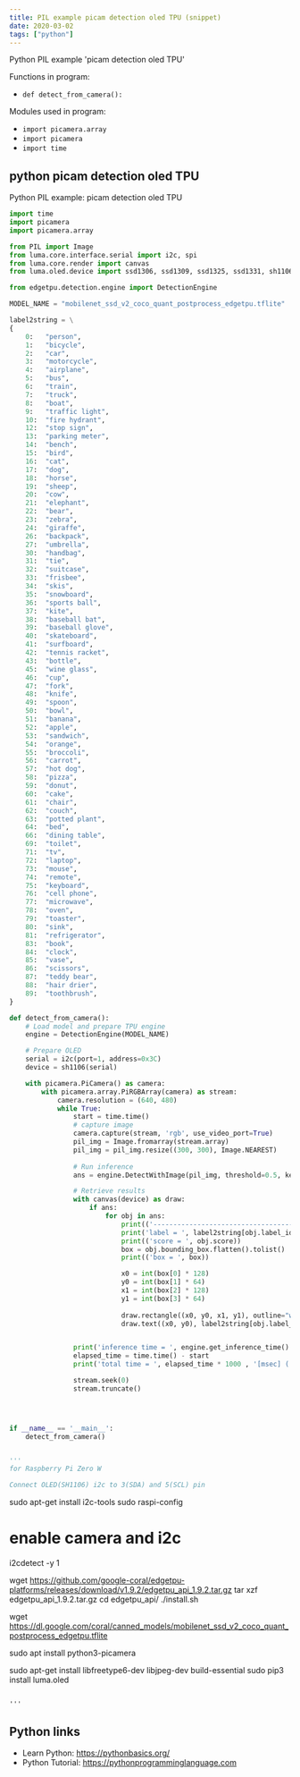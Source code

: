 ```yaml
---
title: PIL example picam detection oled TPU (snippet)
date: 2020-03-02
tags: ["python"]
---
```

Python PIL example 'picam detection oled TPU'

Functions in program: 
* `def detect_from_camera():`

Modules used in program: 
* `import picamera.array`
* `import picamera`
* `import time`

## python picam detection oled TPU

Python PIL example: picam detection oled TPU

```python
import time
import picamera
import picamera.array

from PIL import Image
from luma.core.interface.serial import i2c, spi
from luma.core.render import canvas
from luma.oled.device import ssd1306, ssd1309, ssd1325, ssd1331, sh1106

from edgetpu.detection.engine import DetectionEngine

MODEL_NAME = "mobilenet_ssd_v2_coco_quant_postprocess_edgetpu.tflite"

label2string = \
{
	0:   "person",
	1:   "bicycle",
	2:   "car",
	3:   "motorcycle",
	4:   "airplane",
	5:   "bus",
	6:   "train",
	7:   "truck",
	8:   "boat",
	9:   "traffic light",
	10:  "fire hydrant",
	12:  "stop sign",
	13:  "parking meter",
	14:  "bench",
	15:  "bird",
	16:  "cat",
	17:  "dog",
	18:  "horse",
	19:  "sheep",
	20:  "cow",
	21:  "elephant",
	22:  "bear",
	23:  "zebra",
	24:  "giraffe",
	26:  "backpack",
	27:  "umbrella",
	30:  "handbag",
	31:  "tie",
	32:  "suitcase",
	33:  "frisbee",
	34:  "skis",
	35:  "snowboard",
	36:  "sports ball",
	37:  "kite",
	38:  "baseball bat",
	39:  "baseball glove",
	40:  "skateboard",
	41:  "surfboard",
	42:  "tennis racket",
	43:  "bottle",
	45:  "wine glass",
	46:  "cup",
	47:  "fork",
	48:  "knife",
	49:  "spoon",
	50:  "bowl",
	51:  "banana",
	52:  "apple",
	53:  "sandwich",
	54:  "orange",
	55:  "broccoli",
	56:  "carrot",
	57:  "hot dog",
	58:  "pizza",
	59:  "donut",
	60:  "cake",
	61:  "chair",
	62:  "couch",
	63:  "potted plant",
	64:  "bed",
	66:  "dining table",
	69:  "toilet",
	71:  "tv",
	72:  "laptop",
	73:  "mouse",
	74:  "remote",
	75:  "keyboard",
	76:  "cell phone",
	77:  "microwave",
	78:  "oven",
	79:  "toaster",
	80:  "sink",
	81:  "refrigerator",
	83:  "book",
	84:  "clock",
	85:  "vase",
	86:  "scissors",
	87:  "teddy bear",
	88:  "hair drier",
	89:  "toothbrush",
}

def detect_from_camera():
	# Load model and prepare TPU engine
	engine = DetectionEngine(MODEL_NAME)

	# Prepare OLED
	serial = i2c(port=1, address=0x3C)
	device = sh1106(serial)

	with picamera.PiCamera() as camera:
		with picamera.array.PiRGBArray(camera) as stream:
			camera.resolution = (640, 480)
			while True:
				start = time.time()
				# capture image
				camera.capture(stream, 'rgb', use_video_port=True)
				pil_img = Image.fromarray(stream.array)
				pil_img = pil_img.resize((300, 300), Image.NEAREST)
	
				# Run inference
				ans = engine.DetectWithImage(pil_img, threshold=0.5, keep_aspect_ratio=True, relative_coord=True, top_k=10)

				# Retrieve results
				with canvas(device) as draw:
					if ans:
						for obj in ans:
							print(('-----------------------------------------'))
							print('label = ', label2string[obj.label_id])
							print(('score = ', obj.score))
							box = obj.bounding_box.flatten().tolist()
							print(('box = ', box))

							x0 = int(box[0] * 128)
							y0 = int(box[1] * 64)
							x1 = int(box[2] * 128)
							y1 = int(box[3] * 64)
						
							draw.rectangle((x0, y0, x1, y1), outline="white", fill=None)
							draw.text((x0, y0), label2string[obj.label_id], fill="white")


				print('inference time = ', engine.get_inference_time() , '[msec]')
				elapsed_time = time.time() - start
				print('total time = ', elapsed_time * 1000 , '[msec] (', 1 / elapsed_time, ' fps)')

				stream.seek(0)
				stream.truncate()




if __name__ == '__main__':
	detect_from_camera()


'''
for Raspberry Pi Zero W

Connect OLED(SH1106) i2c to 3(SDA) and 5(SCL) pin

```
sudo apt-get install i2c-tools
sudo raspi-config
# enable camera and i2c
i2cdetect -y 1


wget https://github.com/google-coral/edgetpu-platforms/releases/download/v1.9.2/edgetpu_api_1.9.2.tar.gz
tar xzf edgetpu_api_1.9.2.tar.gz
cd edgetpu_api/
./install.sh

wget https://dl.google.com/coral/canned_models/mobilenet_ssd_v2_coco_quant_postprocess_edgetpu.tflite

sudo apt install python3-picamera

sudo apt-get install  libfreetype6-dev libjpeg-dev build-essential
sudo  pip3 install  luma.oled

```

'''

```

## Python links

- Learn Python: https://pythonbasics.org/
- Python Tutorial: https://pythonprogramminglanguage.com
